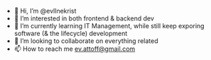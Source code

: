 - 👋 Hi, I’m @evllnekrist
- 👀 I’m interested in both frontend & backend dev
- 🌱 I’m currently learning IT Management, while still keep exporing software (& the lifecycle) development 
- 💞️ I’m looking to collaborate on everything related 
- 📫 How to reach me ev.attoff@gmail.com

<!---
evllnekrist/evllnekrist is a ✨ special ✨ repository because its `README.md` (this file) appears on your GitHub profile.
You can click the Preview link to take a look at your changes.
--->
